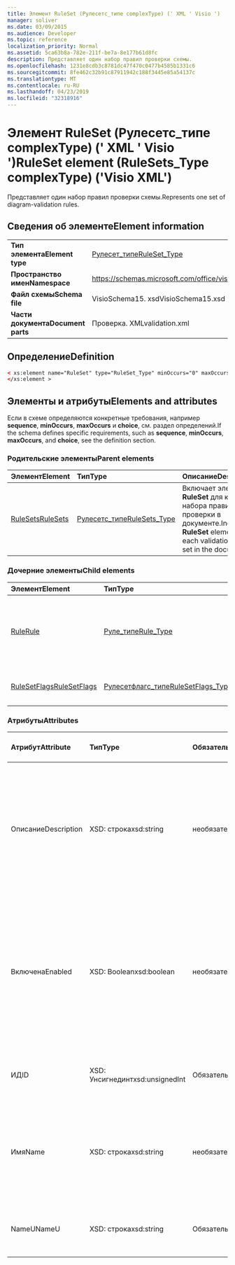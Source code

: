 ```yaml
---
title: Элемент RuleSet (Рулесетс_типе complexType) (' XML ' Visio ')
manager: soliver
ms.date: 03/09/2015
ms.audience: Developer
ms.topic: reference
localization_priority: Normal
ms.assetid: 5ca63b8a-782e-211f-be7a-8e177b61d8fc
description: Представляет один набор правил проверки схемы.
ms.openlocfilehash: 1231e8cdb3c8781dc47f470c0477b4585b1331c6
ms.sourcegitcommit: 8fe462c32b91c87911942c188f3445e85a54137c
ms.translationtype: MT
ms.contentlocale: ru-RU
ms.lasthandoff: 04/23/2019
ms.locfileid: "32318916"
---
```

# <a name="ruleset-element-rulesetstype-complextype-visio-xml"></a><span data-ttu-id="3a19f-103">Элемент RuleSet (Рулесетс_типе complexType) (' XML ' Visio ')</span><span class="sxs-lookup"><span data-stu-id="3a19f-103">RuleSet element (RuleSets_Type complexType) ('Visio XML')</span></span>

<span data-ttu-id="3a19f-104">Представляет один набор правил проверки схемы.</span><span class="sxs-lookup"><span data-stu-id="3a19f-104">Represents one set of diagram-validation rules.</span></span>
  
## <a name="element-information"></a><span data-ttu-id="3a19f-105">Сведения об элементе</span><span class="sxs-lookup"><span data-stu-id="3a19f-105">Element information</span></span>

|||
|:-----|:-----|
|<span data-ttu-id="3a19f-106">**Тип элемента**</span><span class="sxs-lookup"><span data-stu-id="3a19f-106">**Element type**</span></span> <br/> |[<span data-ttu-id="3a19f-107">Рулесет_типе</span><span class="sxs-lookup"><span data-stu-id="3a19f-107">RuleSet_Type</span></span>](ruleset_type-complextypevisio-xml.md) <br/> |
|<span data-ttu-id="3a19f-108">**Пространство имен**</span><span class="sxs-lookup"><span data-stu-id="3a19f-108">**Namespace**</span></span> <br/> |https://schemas.microsoft.com/office/visio/2012/main  <br/> |
|<span data-ttu-id="3a19f-109">**Файл схемы**</span><span class="sxs-lookup"><span data-stu-id="3a19f-109">**Schema file**</span></span> <br/> |<span data-ttu-id="3a19f-110">VisioSchema15. xsd</span><span class="sxs-lookup"><span data-stu-id="3a19f-110">VisioSchema15.xsd</span></span>  <br/> |
|<span data-ttu-id="3a19f-111">**Части документа**</span><span class="sxs-lookup"><span data-stu-id="3a19f-111">**Document parts**</span></span> <br/> |<span data-ttu-id="3a19f-112">Проверка. XML</span><span class="sxs-lookup"><span data-stu-id="3a19f-112">validation.xml</span></span>  <br/> |
   
## <a name="definition"></a><span data-ttu-id="3a19f-113">Определение</span><span class="sxs-lookup"><span data-stu-id="3a19f-113">Definition</span></span>

```XML
< xs:element name="RuleSet" type="RuleSet_Type" minOccurs="0" maxOccurs="unbounded" >
</xs:element >
```

## <a name="elements-and-attributes"></a><span data-ttu-id="3a19f-114">Элементы и атрибуты</span><span class="sxs-lookup"><span data-stu-id="3a19f-114">Elements and attributes</span></span>

<span data-ttu-id="3a19f-115">Если в схеме определяются конкретные требования, например **sequence**, **minOccurs**, **maxOccurs** и **choice**, см. раздел определений.</span><span class="sxs-lookup"><span data-stu-id="3a19f-115">If the schema defines specific requirements, such as **sequence**, **minOccurs**, **maxOccurs**, and **choice**, see the definition section.</span></span> 
  
### <a name="parent-elements"></a><span data-ttu-id="3a19f-116">Родительские элементы</span><span class="sxs-lookup"><span data-stu-id="3a19f-116">Parent elements</span></span>

|<span data-ttu-id="3a19f-117">**Элемент**</span><span class="sxs-lookup"><span data-stu-id="3a19f-117">**Element**</span></span>|<span data-ttu-id="3a19f-118">**Тип**</span><span class="sxs-lookup"><span data-stu-id="3a19f-118">**Type**</span></span>|<span data-ttu-id="3a19f-119">**Описание**</span><span class="sxs-lookup"><span data-stu-id="3a19f-119">**Description**</span></span>|
|:-----|:-----|:-----|
|[<span data-ttu-id="3a19f-120">RuleSets</span><span class="sxs-lookup"><span data-stu-id="3a19f-120">RuleSets</span></span>](rulesets-element-validation_type-complextypevisio-xml.md) <br/> |[<span data-ttu-id="3a19f-121">Рулесетс_типе</span><span class="sxs-lookup"><span data-stu-id="3a19f-121">RuleSets_Type</span></span>](rulesets_type-complextypevisio-xml.md) <br/> |<span data-ttu-id="3a19f-122">Включает элемент **RuleSet** для каждого набора правил проверки в документе.</span><span class="sxs-lookup"><span data-stu-id="3a19f-122">Includes a **RuleSet** element for each validation rule set in the document.</span></span>  <br/> |
   
### <a name="child-elements"></a><span data-ttu-id="3a19f-123">Дочерние элементы</span><span class="sxs-lookup"><span data-stu-id="3a19f-123">Child elements</span></span>

|<span data-ttu-id="3a19f-124">**Элемент**</span><span class="sxs-lookup"><span data-stu-id="3a19f-124">**Element**</span></span>|<span data-ttu-id="3a19f-125">**Тип**</span><span class="sxs-lookup"><span data-stu-id="3a19f-125">**Type**</span></span>|<span data-ttu-id="3a19f-126">**Описание**</span><span class="sxs-lookup"><span data-stu-id="3a19f-126">**Description**</span></span>|
|:-----|:-----|:-----|
|[<span data-ttu-id="3a19f-127">Rule</span><span class="sxs-lookup"><span data-stu-id="3a19f-127">Rule</span></span>](rule-element-ruleset_type-complextypevisio-xml.md) <br/> |[<span data-ttu-id="3a19f-128">Руле_типе</span><span class="sxs-lookup"><span data-stu-id="3a19f-128">Rule_Type</span></span>](rule_type-complextypevisio-xml.md) <br/> |<span data-ttu-id="3a19f-129">Представляет одно правило проверки в наборе правил проверки схемы.</span><span class="sxs-lookup"><span data-stu-id="3a19f-129">Represents a single validation rule in a diagram validation rule set.</span></span>  <br/> |
|[<span data-ttu-id="3a19f-130">RuleSetFlags</span><span class="sxs-lookup"><span data-stu-id="3a19f-130">RuleSetFlags</span></span>](rulesetflags-element-ruleset_type-complextypevisio-xml.md) <br/> |[<span data-ttu-id="3a19f-131">Рулесетфлагс_типе</span><span class="sxs-lookup"><span data-stu-id="3a19f-131">RuleSetFlags_Type</span></span>](rulesetflags_type-complextypevisio-xml.md) <br/> |<span data-ttu-id="3a19f-132">Задает свойства набора правил.</span><span class="sxs-lookup"><span data-stu-id="3a19f-132">Specifies rule-set properties.</span></span>  <br/> |
   
### <a name="attributes"></a><span data-ttu-id="3a19f-133">Атрибуты</span><span class="sxs-lookup"><span data-stu-id="3a19f-133">Attributes</span></span>

|<span data-ttu-id="3a19f-134">**Атрибут**</span><span class="sxs-lookup"><span data-stu-id="3a19f-134">**Attribute**</span></span>|<span data-ttu-id="3a19f-135">**Тип**</span><span class="sxs-lookup"><span data-stu-id="3a19f-135">**Type**</span></span>|<span data-ttu-id="3a19f-136">**Обязательный**</span><span class="sxs-lookup"><span data-stu-id="3a19f-136">**Required**</span></span>|<span data-ttu-id="3a19f-137">**Описание**</span><span class="sxs-lookup"><span data-stu-id="3a19f-137">**Description**</span></span>|<span data-ttu-id="3a19f-138">**Возможные значения**</span><span class="sxs-lookup"><span data-stu-id="3a19f-138">**Possible values**</span></span>|
|:-----|:-----|:-----|:-----|:-----|
|<span data-ttu-id="3a19f-139">Описание</span><span class="sxs-lookup"><span data-stu-id="3a19f-139">Description</span></span>  <br/> |<span data-ttu-id="3a19f-140">XSD: строка</span><span class="sxs-lookup"><span data-stu-id="3a19f-140">xsd:string</span></span>  <br/> |<span data-ttu-id="3a19f-141">необязательный</span><span class="sxs-lookup"><span data-stu-id="3a19f-141">optional</span></span>  <br/> |<span data-ttu-id="3a19f-142">Задает описание, которое отображается в пользовательском интерфейсе для набора правил проверки.</span><span class="sxs-lookup"><span data-stu-id="3a19f-142">Specifies the description that appears in the user interface for the validation rule set.</span></span> <span data-ttu-id="3a19f-143">Значение по умолчанию — пустая строка.</span><span class="sxs-lookup"><span data-stu-id="3a19f-143">Default is an empty string.</span></span>  <br/> |<span data-ttu-id="3a19f-144">Значения типа String: XSD.</span><span class="sxs-lookup"><span data-stu-id="3a19f-144">Values of the xsd:string type.</span></span>  <br/> |
|<span data-ttu-id="3a19f-145">Включена</span><span class="sxs-lookup"><span data-stu-id="3a19f-145">Enabled</span></span>  <br/> |<span data-ttu-id="3a19f-146">XSD: Boolean</span><span class="sxs-lookup"><span data-stu-id="3a19f-146">xsd:boolean</span></span>  <br/> |<span data-ttu-id="3a19f-147">необязательный</span><span class="sxs-lookup"><span data-stu-id="3a19f-147">optional</span></span>  <br/> |<span data-ttu-id="3a19f-148">Указывает, проверяются ли правила в указанном наборе правил проверки при запуске проверки для текущего документа.</span><span class="sxs-lookup"><span data-stu-id="3a19f-148">Specifies whether the rules in the specified validation rule set are checked when validation is triggered for the current document.</span></span> <span data-ttu-id="3a19f-149">Значение по умолчанию — True.</span><span class="sxs-lookup"><span data-stu-id="3a19f-149">Default is True.</span></span>  <br/> |<span data-ttu-id="3a19f-150">Значения типа XSD: Boolean.</span><span class="sxs-lookup"><span data-stu-id="3a19f-150">Values of the xsd:boolean type.</span></span>  <br/> |
|<span data-ttu-id="3a19f-151">ИД</span><span class="sxs-lookup"><span data-stu-id="3a19f-151">ID</span></span>  <br/> |<span data-ttu-id="3a19f-152">XSD: Унсигнединт</span><span class="sxs-lookup"><span data-stu-id="3a19f-152">xsd:unsignedInt</span></span>  <br/> |<span data-ttu-id="3a19f-153">Обязательный</span><span class="sxs-lookup"><span data-stu-id="3a19f-153">required</span></span>  <br/> |<span data-ttu-id="3a19f-154">Задает уникальный идентификатор набора правил проверки.</span><span class="sxs-lookup"><span data-stu-id="3a19f-154">Specifies the unique identifier of the validation rule set.</span></span>  <br/> |<span data-ttu-id="3a19f-155">Значения типа XSD: Унсигнединт.</span><span class="sxs-lookup"><span data-stu-id="3a19f-155">Values of the xsd:unsignedInt type.</span></span>  <br/> |
|<span data-ttu-id="3a19f-156">Имя</span><span class="sxs-lookup"><span data-stu-id="3a19f-156">Name</span></span>  <br/> |<span data-ttu-id="3a19f-157">XSD: строка</span><span class="sxs-lookup"><span data-stu-id="3a19f-157">xsd:string</span></span>  <br/> |<span data-ttu-id="3a19f-158">необязательный</span><span class="sxs-lookup"><span data-stu-id="3a19f-158">optional</span></span>  <br/> |<span data-ttu-id="3a19f-159">Задает локальное имя набора правил проверки.</span><span class="sxs-lookup"><span data-stu-id="3a19f-159">Specifies the local name of the validation rule set.</span></span> <span data-ttu-id="3a19f-160">По умолчанию используется значение атрибута Намеу.</span><span class="sxs-lookup"><span data-stu-id="3a19f-160">Defaults to NameU attribute value.</span></span>  <br/> |<span data-ttu-id="3a19f-161">Значения типа String: XSD.</span><span class="sxs-lookup"><span data-stu-id="3a19f-161">Values of the xsd:string type.</span></span>  <br/> |
|<span data-ttu-id="3a19f-162">NameU</span><span class="sxs-lookup"><span data-stu-id="3a19f-162">NameU</span></span>  <br/> |<span data-ttu-id="3a19f-163">XSD: строка</span><span class="sxs-lookup"><span data-stu-id="3a19f-163">xsd:string</span></span>  <br/> |<span data-ttu-id="3a19f-164">Обязательный</span><span class="sxs-lookup"><span data-stu-id="3a19f-164">required</span></span>  <br/> |<span data-ttu-id="3a19f-165">Задает универсальное имя набора правил проверки.</span><span class="sxs-lookup"><span data-stu-id="3a19f-165">Specifies the universal name of the validation rule set.</span></span>  <br/> |<span data-ttu-id="3a19f-166">Значения типа String: XSD.</span><span class="sxs-lookup"><span data-stu-id="3a19f-166">Values of the xsd:string type.</span></span>  <br/> |
   

